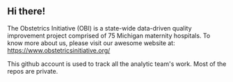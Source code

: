 ## Hi there!

The Obstetrics Initiative (OBI) is a state-wide data-driven quality improvement project comprised of 75 Michigan maternity hospitals. To know more about us, please visit our awesome website at: https://www.obstetricsinitiative.org/

This github account is used to track all the analytic team's work. Most of the repos are private.
